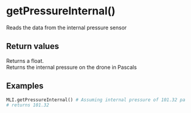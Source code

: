 # getPressureInternal()

Reads the data from the internal pressure sensor

## Return values

Returns a float.  
Returns the internal pressure on the drone in Pascals

## Examples

```py
MLI.getPressureInternal() # Assuming internal pressure of 101.32 pa
# returns 101.32
```

